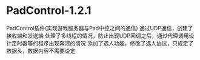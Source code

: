# PadControl-1.2.1
PadControl插件(实现游戏服务器与Pad中控之间的通信)
通过UDP通信，创建了接收端和发送端
处理了多线程的情况，防止出现UDP回调之后，通过代理调用设计定时器等的程序出现奔溃的情况
添加了选人功能，修改了选人协议，只规定了数据头，数据内容不需要设定
